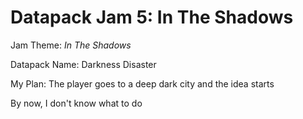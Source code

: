 # Datapack Jam 5: In The Shadows

Jam Theme: *In The Shadows*

Datapack Name: Darkness Disaster

My Plan: The player goes to a deep dark city and the idea starts

By now, I don't know what to do
